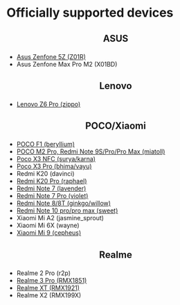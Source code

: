 # Officially supported devices

## <p align="center"> ASUS <p/>
-  [Asus Zenfone 5Z (Z01R)](/devices/Z01R.md)
-  Asus Zenfone Max Pro M2 (X01BD)

## <p align="center"> Lenovo <p/>
-  [Lenovo Z6 Pro (zippo)](/devices/zippo.md)

## <p align="center"> POCO/Xiaomi <p/>
-  [POCO F1 (beryllium)](/devices/beryllium.md)
-  [POCO M2 Pro, Redmi Note 9S/Pro/Pro Max (miatoll)](/devices/miatoll.md)
-  [Poco X3 NFC (surya/karna)](/devices/surya.md)
-  [Poco X3 Pro (bhima/vayu)](/devices/vayu.md)
-  Redmi K20 (davinci)
-  [Redmi K20 Pro (raphael)](/devices/raphael.md)
-  [Redmi Note 7 (lavender)](/devices/lavender.md)
-  [Redmi Note 7 Pro (violet)](/devices/violet.md)
-  [Redmi Note 8/8T (ginkgo/willow)](/devices/ginkgo.md)
-  [Redmi Note 10 pro/pro max (sweet)](/devices/sweet.md)
-  Xiaomi Mi A2 (jasmine_sprout)
-  Xiaomi Mi 6X (wayne)
-  [Xiaomi Mi 9 (cepheus)](/devices/cepheus.md)

## <p align="center"> Realme <p/>
-  Realme 2 Pro (r2p)
-  [Realme 3 Pro (RMX1851)](/devices/RMX1851.md)
-  [Realme XT (RMX1921)](/devices/RMX1921.md)
-  Realme X2 (RMX199X)
